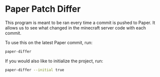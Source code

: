 # Paper Patch Differ

This program is meant to be ran every time a commit is pushed to Paper. It allows us to see what changed in the minecraft server code with each commit.

To use this on the latest Paper commit, run:
```bash
paper-differ
```

If you would also like to initialize the project, run:
```bash
paper-differ --initial true
```
